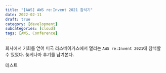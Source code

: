 ```yaml
---
title: "[AWS] AWS re:Invent 2021 참석기"
date: 2022-02-11
draft: true
category: [development]
subcategories: [cloud]
tags: [AWS, Conference]
---
```


회사에서 기회를 얻어 미국 라스베이가스에서 열리는 `AWS re:Invent 2021`에 참석할 수 있었다. 늦게나마 후기를 남겨본다.  

<!--more-->

테스트